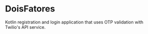 # DoisFatores
Kotlin registration and login application that uses OTP validation with Twilio's API service.
